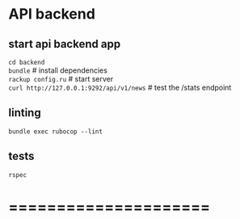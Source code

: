 # API backend
## start api backend app
`cd backend`  
`bundle` # install dependencies  
`rackup config.ru` # start server  
`curl http://127.0.0.1:9292/api/v1/news` # test the /stats endpoint  

## linting
`bundle exec rubocop --lint`

## tests
`rspec`
# =====================
